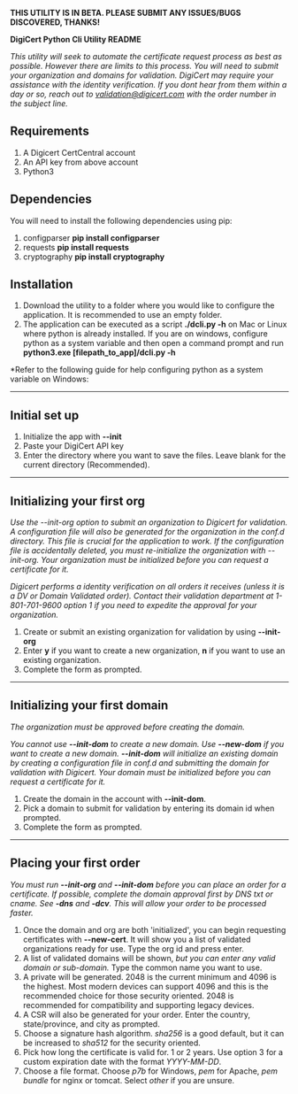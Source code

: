 **THIS UTILITY IS IN BETA. PLEASE SUBMIT ANY ISSUES/BUGS DISCOVERED, THANKS!**

**DigiCert Python Cli Utility README**

*This utility will seek to automate the certificate request process as best as possible. However there are limits to this process. You will need to submit your organization and domains for validation. DigiCert may require your assistance with the identity verification. If you dont hear from them within a day or so, reach out to validation@digicert.com with the order number in the subject line.*

## Requirements

1. A Digicert CertCentral account
2. An API key from above account
3. Python3

## Dependencies
You will need to install the following dependencies using pip:

1. configparser **pip install configparser**
2. requests **pip install requests**
3. cryptography **pip install cryptography**

## Installation

1. Download the utility to a folder where you would like to configure the application. It is recommended to use an empty folder.
2. The application can be executed as a script **./dcli.py -h** on Mac or Linux where python is already installed. If you are on windows, configure python as a system variable and then open a command prompt and run **python3.exe [filepath_to_app]/dcli.py -h**

*Refer to the following guide for help configuring python as a system variable on Windows:

---

## Initial set up

1. Initialize the app with **--init**
2. Paste your DigiCert API key
3. Enter the directory where you want to save the files. Leave blank for the current directory (Recommended).

---

## Initializing your first org

*Use the --init-org option to submit an organization to Digicert for validation. A configuration file will also be generated for the organization in the conf.d directory. This file is crucial for the application to work. If the configuration file is accidentally deleted, you must re-initialize the organization with --init-org. Your organization must be initialized before you can request a certificate for it.*

*Digicert performs a identity verification on all orders it receives (unless it is a DV or Domain Validated order). Contact their validation department at 1-801-701-9600 option 1 if you need to expedite the approval for your organization.*

1. Create or submit an existing organization for validation by using **--init-org**
2. Enter **y** if you want to create a new organization, **n** if you want to use an existing organization.
3. Complete the form as prompted.

---

## Initializing your first domain

*The organization must be approved before creating the domain.*

*You cannot use **--init-dom** to create a new domain. Use **--new-dom** if you want to create a new domain. **--init-dom** will initialize an existing domain by creating a configuration file in conf.d and submitting the domain for validation with Digicert. Your domain must be initialized before you can request a certificate for it.*

1. Create the domain in the account with **--init-dom**.
2. Pick a domain to submit for validation by entering its domain id when prompted.
3. Complete the form as prompted.

---

## Placing your first order

*You must run **--init-org** and **--init-dom** before you can place an order for a certificate. If possible, complete the domain approval first by DNS txt or cname. See **-dns** and **-dcv**. This will allow your order to be processed faster.*

1. Once the domain and org are both 'initialized', you can begin requesting certificates with **--new-cert**. It will show you a list of validated organizations ready for use. Type the org id and press enter.
3. A list of validated domains will be shown, *but you can enter any valid domain or sub-domain.* Type the common name you want to use.
4. A private will be generated. 2048 is the current minimum and 4096 is the highest. Most modern devices can support 4096 and this is the recommended choice for those security oriented. 2048 is recommended for compatibility and supporting legacy devices.
5. A CSR will also be generated for your order. Enter the country, state/province, and city as prompted.
6. Choose a signature hash algorithm. *sha256* is a good default, but it can be increased to *sha512* for the security oriented.
7. Pick how long the certificate is valid for. 1 or 2 years. Use option 3 for a custom expiration date with the format *YYYY-MM-DD*.
8. Choose a file format. Choose *p7b* for Windows, *pem* for Apache,  *pem bundle* for nginx or tomcat. Select *other* if you are unsure.
